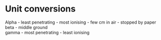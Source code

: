 # Unit conversions  
Alpha - least penetrating - most ionising - few cm in air - stopped by paper  
beta - middle ground  
gamma - most penetrating - least ionising